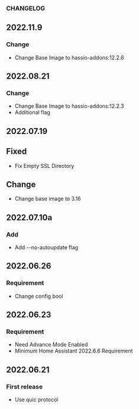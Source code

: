 ### CHANGELOG

## 2022.11.9
### Change

  - Change Base Image to hassio-addons:12.2.6


## 2022.08.21
### Change

  - Change Base Image to hassio-addons:12.2.3
  - Additional flag

## 2022.07.19
## Fixed
  - Fix Empty SSL Directory

## Change
  - Change base image to 3.16

## 2022.07.10a
### Add

  - Add --no-autoupdate flag

## 2022.06.26
### Requirement

  - Change config bool
  

## 2022.06.23
### Requirement

  - Need Advance Mode Enabled
  - Minimum Home Assistant 2022.6.6 Requirement

## 2022.06.21
### First release

  - Use quic protocol
